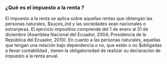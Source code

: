 ### ¿Qué es el impuesto a la renta ?
El impuesto a la renta se aplica sobre aquellas rentas que obtengan las personas naturales, $suces_ind  y las sociedades sean nacionales o extranjeras. El ejercicio impositivo comprende del 1 de enero al 31 de diciembre (Asamblea Nacional del Ecuador, 2004; Presidencia de la República del Ecuador, 2010). En cuanto a las personas naturales, aquellas que tengan una relación bajo dependencia o no, que estén o no $obligadas a llevar contabilidad , tienen la obligatoriedad de realizar su declaración de impuesto a la renta anual.